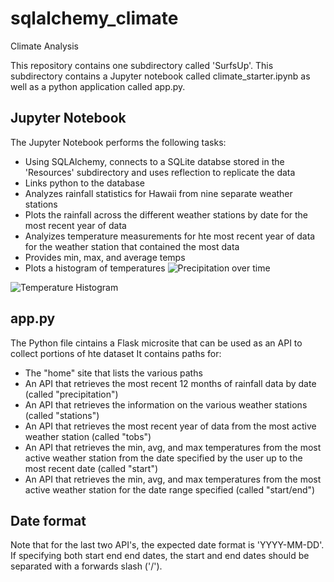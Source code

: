 # sqlalchemy_climate
Climate Analysis

This repository contains one subdirectory called 'SurfsUp'. This subdirectory contains a Jupyter notebook called climate_starter.ipynb as well as a python application called app.py. 

## Jupyter Notebook
The Jupyter Notebook performs the following tasks:
- Using SQLAlchemy, connects to a SQLite databse stored in the 'Resources' subdirectory and uses reflection to replicate the data
- Links python to the database
- Analyzes rainfall statistics for Hawaii from nine separate weather stations
- Plots the rainfall across the different weather stations by date for the most recent year of data
- Analyizes temperature measurements for hte most recent year of data for the weather station that contained the most data
- Provides min, max, and average temps
- Plots a histogram of temperatures
![Precipitation over time](Resources/Precipitation.png)

![Temperature Histogram](Resources/Temp_Hist.png)

## app.py
The Python file cintains a Flask microsite that can be used as an API to collect portions of hte dataset It contains paths for:
- The "home" site that lists the various paths
- An API that retrieves the most recent 12 months of rainfall data by date (called "precipitation")
- An API that retrieves the information on the various weather stations (called "stations")
- An API that retrieves the most recent year of data from the most active weather station (called "tobs")
- An API that retrieves the min, avg, and max temperatures from the most active weather station from the date specified by the user up to the most recent date (called "start")
- An API that retrieves the min, avg, and max temperatures from the most active weather station for the date range specified (called "start/end")

## Date format
Note that for the last two API's, the expected date format is 'YYYY-MM-DD'. If specifying both start end end dates, the start and end dates should be separated with a forwards slash ('/').
